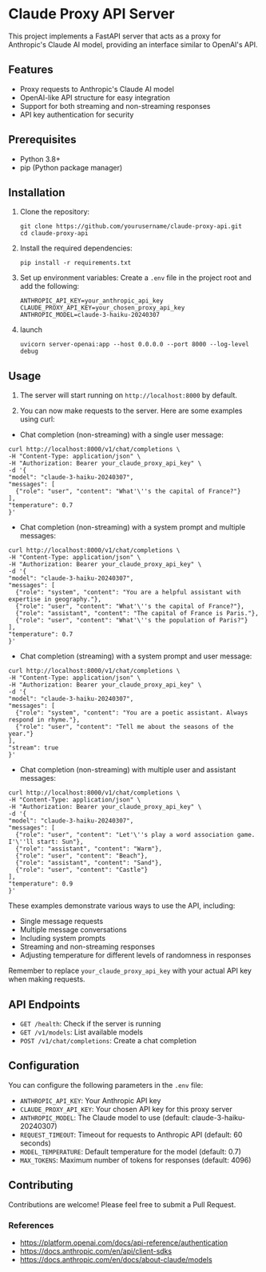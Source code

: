 # Claude Proxy API Server

This project implements a FastAPI server that acts as a proxy for Anthropic's Claude AI model, providing an interface similar to OpenAI's API.

## Features

- Proxy requests to Anthropic's Claude AI model
- OpenAI-like API structure for easy integration
- Support for both streaming and non-streaming responses
- API key authentication for security

## Prerequisites

- Python 3.8+
- pip (Python package manager)

## Installation

1. Clone the repository:
   ```
   git clone https://github.com/yourusername/claude-proxy-api.git
   cd claude-proxy-api
   ```

2. Install the required dependencies:
   ```
   pip install -r requirements.txt
   ```

3. Set up environment variables:
   Create a `.env` file in the project root and add the following:
   ```
   ANTHROPIC_API_KEY=your_anthropic_api_key
   CLAUDE_PROXY_API_KEY=your_chosen_proxy_api_key
   ANTHROPIC_MODEL=claude-3-haiku-20240307
   ```

4. launch
   ```
   uvicorn server-openai:app --host 0.0.0.0 --port 8000 --log-level debug
   ```

## Usage

1. The server will start running on `http://localhost:8000` by default.

2. You can now make requests to the server. Here are some examples using curl:

- Chat completion (non-streaming) with a single user message:
```
curl http://localhost:8000/v1/chat/completions \
-H "Content-Type: application/json" \
-H "Authorization: Bearer your_claude_proxy_api_key" \
-d '{
"model": "claude-3-haiku-20240307",
"messages": [
  {"role": "user", "content": "What'\''s the capital of France?"}
],
"temperature": 0.7
}'
```

- Chat completion (non-streaming) with a system prompt and multiple messages:
```
curl http://localhost:8000/v1/chat/completions \
-H "Content-Type: application/json" \
-H "Authorization: Bearer your_claude_proxy_api_key" \
-d '{
"model": "claude-3-haiku-20240307",
"messages": [
  {"role": "system", "content": "You are a helpful assistant with expertise in geography."},
  {"role": "user", "content": "What'\''s the capital of France?"},
  {"role": "assistant", "content": "The capital of France is Paris."},
  {"role": "user", "content": "What'\''s the population of Paris?"}
],
"temperature": 0.7
}'
```

- Chat completion (streaming) with a system prompt and user message:
```
curl http://localhost:8000/v1/chat/completions \
-H "Content-Type: application/json" \
-H "Authorization: Bearer your_claude_proxy_api_key" \
-d '{
"model": "claude-3-haiku-20240307",
"messages": [
  {"role": "system", "content": "You are a poetic assistant. Always respond in rhyme."},
  {"role": "user", "content": "Tell me about the seasons of the year."}
],
"stream": true
}'
```

- Chat completion (non-streaming) with multiple user and assistant messages:
```
curl http://localhost:8000/v1/chat/completions \
-H "Content-Type: application/json" \
-H "Authorization: Bearer your_claude_proxy_api_key" \
-d '{
"model": "claude-3-haiku-20240307",
"messages": [
  {"role": "user", "content": "Let'\''s play a word association game. I'\''ll start: Sun"},
  {"role": "assistant", "content": "Warm"},
  {"role": "user", "content": "Beach"},
  {"role": "assistant", "content": "Sand"},
  {"role": "user", "content": "Castle"}
],
"temperature": 0.9
}'
```

These examples demonstrate various ways to use the API, including:
- Single message requests
- Multiple message conversations
- Including system prompts
- Streaming and non-streaming responses
- Adjusting temperature for different levels of randomness in responses

Remember to replace `your_claude_proxy_api_key` with your actual API key when making requests.


## API Endpoints

- `GET /health`: Check if the server is running
- `GET /v1/models`: List available models
- `POST /v1/chat/completions`: Create a chat completion

## Configuration

You can configure the following parameters in the `.env` file:

- `ANTHROPIC_API_KEY`: Your Anthropic API key
- `CLAUDE_PROXY_API_KEY`: Your chosen API key for this proxy server
- `ANTHROPIC_MODEL`: The Claude model to use (default: claude-3-haiku-20240307)
- `REQUEST_TIMEOUT`: Timeout for requests to Anthropic API (default: 60 seconds)
- `MODEL_TEMPERATURE`: Default temperature for the model (default: 0.7)
- `MAX_TOKENS`: Maximum number of tokens for responses (default: 4096)

## Contributing

Contributions are welcome! Please feel free to submit a Pull Request.


### References

- https://platform.openai.com/docs/api-reference/authentication
- https://docs.anthropic.com/en/api/client-sdks
- https://docs.anthropic.com/en/docs/about-claude/models
